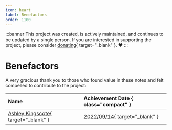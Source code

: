 ```yaml
---
icon: heart
label: Benefactors
order: 1100
---
```


:::banner
This project was created, is actively maintained, and continues to be updated by a single person. If you are interested in supporting the project, please consider [donating](https://www.paypal.com/donate/?business=EEFDLRY7AJ8KN&no_recurring=0&currency_code=USD){ target="_blank" }. ❤️
:::

# Benefactors

A very gracious thank you to those who found value in these notes and felt compelled to contribute to the project:

Name | Achievement Date { class="compact" }
:--- | :---
[Ashley Kingscote](https://www.linkedin.com/in/ashley-kingscote-87581094){ target="_blank" } | [2022/09/14](https://www.credly.com/badges/1b7e92f3-0841-4335-bfc2-5d92b19d2197/linked_in_profile){ target="_blank" }